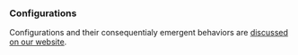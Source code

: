 ### Configurations

Configurations and their consequentialy emergent behaviors are [discussed on our website](https://www.behaviorpatterns.info/predator-prey-grass-project/).